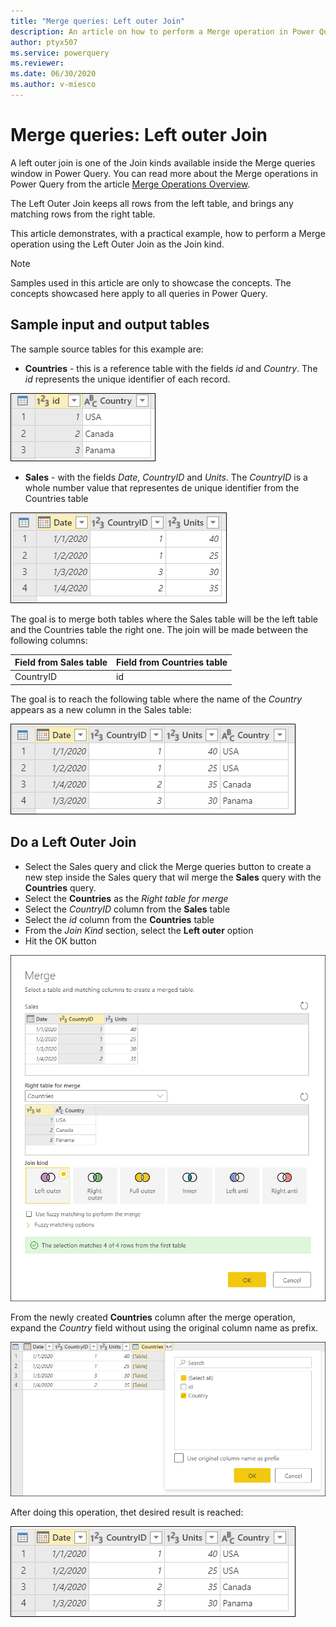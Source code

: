 ```yaml
---
title: "Merge queries: Left outer Join"
description: An article on how to perform a Merge operation in Power Query using the Left Outer Join kind. 
author: ptyx507
ms.service: powerquery
ms.reviewer: 
ms.date: 06/30/2020
ms.author: v-miesco
---
```


# Merge queries: Left outer Join

A left outer join is one of the Join kinds available inside the Merge queries window in Power Query. You can read more about the Merge operations in Power Query from the article [Merge Operations Overview](merge-queries-overview.md).

The Left Outer Join keeps all rows from the left table, and brings any matching rows from the right table.

This article demonstrates, with a practical example, how to perform a Merge operation using the Left Outer Join as the Join kind.

>[!Note]
>Samples used in this article are only to showcase the concepts. The concepts showcased here apply to all queries in Power Query.

## Sample input and output tables

The sample source tables for this example are:
* **Countries** - this is a reference table with the fields *id* and *Country*. The *id* represents the unique identifier of each record.

![Countries table](images/me-merge-operations-left-outer-join-countries-table.png)

* **Sales** - with the fields *Date*, *CountryID* and *Units*. The *CountryID* is a whole number value that representes de unique identifier from the Countries table

![Sales table](images/me-merge-operations-left-outer-join-sales-table.png)

The goal is to merge both tables where the Sales table will be the left table and the Countries table the right one. The join will be made between the following columns:

|Field from Sales table| Field from Countries table|
|-----------|------------------|
|CountryID|id|

The goal is to reach the following table where the name of the *Country* appears as a new column in the Sales table:

![Left outer join final table](images/me-merge-operations-left-outer-final-table.png)

## Do a Left Outer Join

* Select the Sales query and click the Merge queries button to create a new step inside the Sales query that wil merge the **Sales** query with the **Countries** query.
* Select the **Countries** as the *Right table for merge*
* Select the *CountryID* column from the **Sales** table
* Select the *id* column from the **Countries** table
* From the *Join Kind* section, select the **Left outer** option
* Hit the OK button

![Merge window for left outer join](images/me-merge-operations-left-outer-merge-window.png)

From the newly created **Countries** column after the merge operation, expand the *Country* field without using the original column name as prefix.

![Expand table column for Country](images/me-merge-operations-left-outer-expand-field.png)

After doing this operation, thet desired result is reached:

![Left outer join final table](images/me-merge-operations-left-outer-final-table.png)